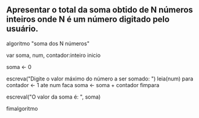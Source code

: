 <h2>
Apresentar o total da soma obtido de N números inteiros onde N é um  
número digitado pelo usuário.
</h2>























algoritmo "soma dos N números"

var
   soma, num, contador:inteiro
inicio

   soma <- 0

   escreva("Digite o valor máximo do número a ser somado: ")
   leia(num)
   para contador <- 1 ate num faca
      soma <- soma + contador
   fimpara

   escreval("O valor da soma é: ", soma)


fimalgoritmo
